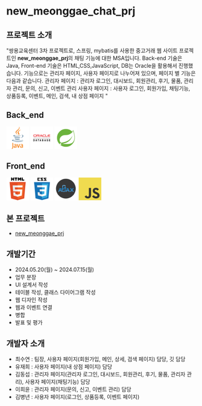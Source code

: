 # new_meonggae_chat_prj
## 프로젝트 소개
"쌍용교육센터 3차 프로젝트로, 스프링, mybatis를 사용한 중고거래 웹 사이트 프로젝트인 **new_meonggae_prj**의 채팅 기능에 대한 MSA입니다. Back-end 기술은 Java, Front-end 기술은 HTML,CSS,JavaScript, DB는 Oracle을 활용해서 진행했습니다.
기능으로는 관리자 페이지, 사용자 페이지로 나누어져 있으며, 페이지 별 기능은 다음과 같습니다.
관리자 페이지 : 관리자 로그인, 대시보드, 회원관리, 후기, 물품, 관리자 관리, 문의, 신고, 이벤트 관리
사용자 페이지 : 사용자 로그인, 회원가입, 채팅기능, 상품등록, 이벤트, 메인, 검색, 내 상점 페이지
"

## Back_end
<code><img height="60" src =https://github.com/github/explore/blob/main/topics/java/java.png></code>
<code><img height="60" src =https://github.com/github/explore/blob/main/topics/oracle-database/oracle-database.png></code>
<code><img height="60" src =https://github.com/github/explore/blob/main/topics/spring-mvc/spring-mvc.png></code>


## Front_end
<code><img height="60" src =https://github.com/github/explore/blob/main/topics/html/html.png></code>
<code><img height="60" src=https://github.com/github/explore/blob/main/topics/css/css.png></code>
<code><img height="60" src=https://github.com/github/explore/blob/main/topics/ajax/ajax.png></code>
<code><img height="60" src=https://github.com/github/explore/blob/main/topics/javascript/javascript.png></code>

## 본 프로젝트
- <a href="https://github.com/choiyeon/new_meonggae_prj">new_meonggae_prj</a>

## 개발기간
- 2024.05.20(월) ~ 2024.07.15(월)
- 업무 분장
- UI 설계서 작성
- 테이블 작성, 클래스 다이어그램 작성
- 웹 디자인 작성
- 웹과 이벤트 연결
- 병합
- 발표 및 평가

## 개발자 소개
- 최수연 : 팀장, 사용자 페이지(회원가입, 메인, 상세, 검색 페이지) 담당, 깃 담당
- 유재희 : 사용자 페이지(내 상점 페이지) 담당
- 김동섭 : 관리자 페이지(관리자 로그인, 대시보드, 회원관리, 후기, 물품, 관리자 관리), 사용자 페이지(채팅기능)  담당
- 이희윤 : 관리자 페이지(문의, 신고, 이벤트 관리) 담당
- 김병년 : 사용자 페이지(로그인, 상품등록, 이벤트 페이지)
